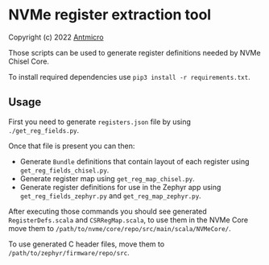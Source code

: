 NVMe register extraction tool
=============================

Copyright (c) 2022 [Antmicro](https://www.antmicro.com)

Those scripts can be used to generate register definitions needed by NVMe Chisel Core.

To install required dependencies use ``pip3 install -r requirements.txt``.

Usage
-----

First you need to generate ``registers.json`` file by using ``./get_reg_fields.py``.

Once that file is present you can then:

* Generate ``Bundle`` definitions that contain layout of each register using ``get_reg_fields_chisel.py``.
* Generate register map using ``get_reg_map_chisel.py``.
* Generate register definitions for use in the Zephyr app using ``get_reg_fields_zephyr.py`` and ``get_reg_map_zephyr.py``.

After executing those commands you should see generated ``RegisterDefs.scala`` and ``CSRRegMap.scala``, to use them in the NVMe Core move them to ``/path/to/nvme/core/repo/src/main/scala/NVMeCore/``.

To use generated C header files, move them to ``/path/to/zephyr/firmware/repo/src``.
